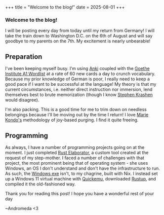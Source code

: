 +++
title = "Welcome to the blog!"
date = 2025-08-01
+++

### Welcome to the blog!

I will be posting every day from today until my return from Germany! I will take the train down to Washington D.C. on the 6th of August and will say goodbye to my parents on the 7th. My excitement is nearly unbearable!

## Preparation

I've been keeping myself busy. I'm using [Anki](https://github.com/ankitects/anki) coupled with the [Goethe Institute A1 Wordlist](https://github.com/patsytau/anki_german_a1_vocab) at a rate of 60 new cards a day to crunch vocabulary. Because my prior knowledge of German is poor, I really need to keep a good pace if I want to be successful at the language! My theory is that my current circumstances, i.e. neither direct instruction nor immersion, lend themselves best to brute memorization (though I know [Stephen Krashen](https://www.sdkrashen.com/content/books/principles_and_practice.pdf) would disagree).

I'm also packing. This is a good time for me to trim down on needless belongings because I'll be moving out by the time I return! I love [Marie Kondo's](https://konmari.com/) methodology of joy-based purging. I find it quite freeing.

## Programming

As always, I have a number of programming projects going on at the moment. I just completed [Rust Elaborator](https://git.mtgmonkey.net/Andromeda/rust-elaborator/), a custom tool created at the request of my step-mother. I faced a number of challenges with that project, the most prominent being that of operating system - she uses Windows, an OS I don't understand and don't have the infrastructure to run. As such, the [Windows exe](https://git.mtgmonkey.net/Andromeda/rust-elaborator/src/commit/533ec341eabf3d28dcd4213ff883913cd4dad28c/rust-elaborator.exe) isn't, to my chagrine, built with Nix. I instead set up a Windows 11 virtual machine with [Quickemu](https://github.com/quickemu-project/quickemu), downloaded [Rustup](https://www.rust-lang.org/tools/install), and compiled it the old-fashioned way.

Thank you for reading this post! I hope you have a wonderful rest of your day

~Andromeda <3
